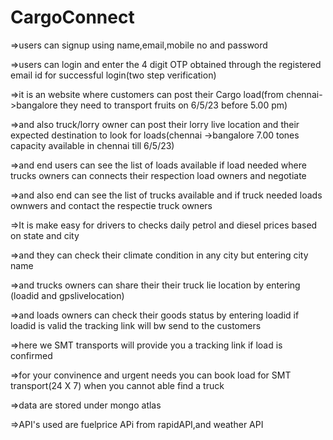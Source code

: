 # CargoConnect

=>users can signup using name,email,mobile no and password

=>users can login and enter the 4 digit OTP obtained through the registered email id for successful login(two step verification)


=>it is an website where customers can post their Cargo load(from chennai->bangalore they need to transport fruits on 6/5/23 before 5.00 pm)

=>and also truck/lorry owner can post their lorry live location and their expected destination to look for loads(chennai ->bangalore 
7.00 tones capacity available in chennai till 6/5/23)

=>and end users can see the list of loads available if  load needed  where trucks owners can connects their respection load owners and negotiate

=>and also end can see the list of trucks available and if truck needed  loads ownwers and contact the respectie truck owners

=>It is make easy for drivers to checks daily petrol and diesel prices based on state and city 

=>and they can check their climate condition in any city but entering city name

=>and trucks owners can share their their truck lie location by entering (loadid and gpslivelocation)

=>and loads owners can check their goods status by entering loadid if loadid is valid the tracking link will bw send to the customers

=>here we SMT transports will provide you a tracking link if load is confirmed

=>for your convinence and urgent needs you can book load for SMT transport(24 X 7) when you cannot able find a truck

=>data are stored under mongo atlas

=>API's used are fuelprice APi from rapidAPI,and weather API
